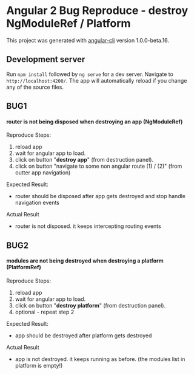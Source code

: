 # Angular 2 Bug Reproduce - destroy NgModuleRef / Platform

This project was generated with [angular-cli](https://github.com/angular/angular-cli) version 1.0.0-beta.16.

## Development server
Run `npm install` followed by `ng serve` for a dev server. Navigate to `http://localhost:4200/`. The app will automatically reload if you change any of the source files.

## BUG1
#### router is not being disposed when destroying an app (NgModuleRef)

Reproduce Steps:
 1. reload app
 2. wait for angular app to load.
 3. click on button "**destroy app**" (from destruction panel).
 4. click on button "navigate to some non angular route (1) / (2)" (from outter app navigation)

Expected Result:
- router should be disposed after app gets destroyed and stop handle navigation events 

Actual Result
- router is not disposed. it keeps intercepting routing events



## BUG2
#### modules are not being destroyed when destroying a platform (PlatformRef)
     
Reproduce Steps:
 1. reload app
 2. wait for angular app to load.
 3. click on button "**destroy platform**" (from destruction panel).
 4. optional - repeat step 2

Expected Result:
- app should be destroyed after platform gets destroyed 

Actual Result
- app is not destroyed. it keeps running as before. (the modules list in platform is empty!)
